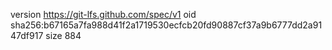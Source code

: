 version https://git-lfs.github.com/spec/v1
oid sha256:b67165a7fa988d41f2a1719530ecfcb20fd90887cf37a9b6777dd2a9147df917
size 884
